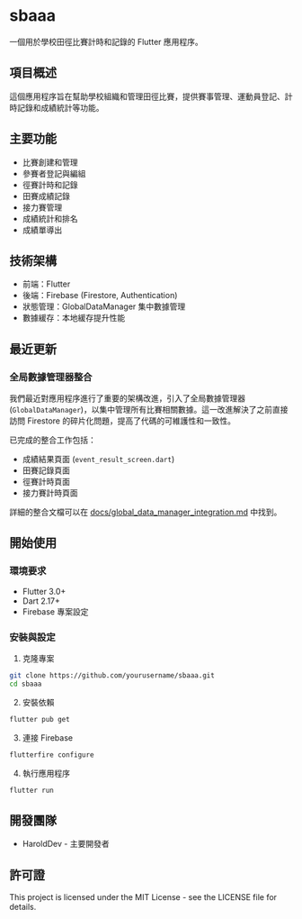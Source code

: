 # sbaaa

一個用於學校田徑比賽計時和記錄的 Flutter 應用程序。

## 項目概述

這個應用程序旨在幫助學校組織和管理田徑比賽，提供賽事管理、運動員登記、計時記錄和成績統計等功能。

## 主要功能

- 比賽創建和管理
- 參賽者登記與編組
- 徑賽計時和記錄
- 田賽成績記錄
- 接力賽管理
- 成績統計和排名
- 成績單導出

## 技術架構

- 前端：Flutter
- 後端：Firebase (Firestore, Authentication)
- 狀態管理：GlobalDataManager 集中數據管理
- 數據緩存：本地緩存提升性能

## 最近更新

### 全局數據管理器整合

我們最近對應用程序進行了重要的架構改進，引入了全局數據管理器 (`GlobalDataManager`)，以集中管理所有比賽相關數據。這一改進解決了之前直接訪問 Firestore 的碎片化問題，提高了代碼的可維護性和一致性。

已完成的整合工作包括：

- 成績結果頁面 (`event_result_screen.dart`)
- 田賽記錄頁面
- 徑賽計時頁面
- 接力賽計時頁面

詳細的整合文檔可以在 [docs/global_data_manager_integration.md](docs/global_data_manager_integration.md) 中找到。

## 開始使用

### 環境要求

- Flutter 3.0+
- Dart 2.17+
- Firebase 專案設定

### 安裝與設定

1. 克隆專案
```bash
git clone https://github.com/yourusername/sbaaa.git
cd sbaaa
```

2. 安裝依賴
```bash
flutter pub get
```

3. 連接 Firebase
```bash
flutterfire configure
```

4. 執行應用程序
```bash
flutter run
```

## 開發團隊

- HaroldDev - 主要開發者

## 許可證

This project is licensed under the MIT License - see the LICENSE file for details.
